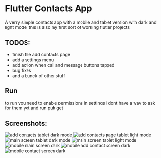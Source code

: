 # Flutter Contacts App

A verry simple contacts app with a mobile and tablet version with dark and light mode.
this is also my first sort of working flutter projects

## TODOS:
* finish the add contacts page
* add a settings menu
* add action when call and message buttons tapped
* bug fixes
* and a bunck of other stuff

## Run
to run you need to enable permissions in settings i dont have a way to ask for them yet and run pub get

## Screenshots:

![add contacts tablet dark mode](https://github.com/dmoreland117/Flutter-Contacts/blob/main/lib/screenshots/Screenshot_1623426030.png?raw=true)
![add contacts page tablet light mode](https://github.com/dmoreland117/Flutter-Contacts/blob/main/lib/screenshots/Screenshot_1623425981.png?raw=true)
![main screen tablet dark mode](https://github.com/dmoreland117/Flutter-Contacts/blob/main/lib/screenshots/Screenshot_1623426024.png?raw=true)
![main screen tablet light mode](lib\screenshots\Screenshot_1623425972.png)
![mobile main screen dark](https://github.com/dmoreland117/Flutter-Contacts/blob/main/lib/screenshots/Screenshot_1623426235.png?raw=true)
![mobile add contact screen dark](https://github.com/dmoreland117/Flutter-Contacts/blob/main/lib/screenshots/Screenshot_1623426241.png?raw=true)
![mobile contact screen dark](https://github.com/dmoreland117/Flutter-Contacts/blob/main/lib/screenshots/Screenshot_1623426253.png?raw=true)